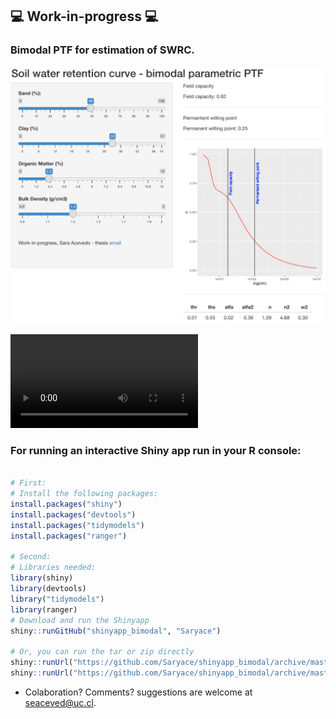 ## :computer: Work-in-progress :computer:

### Bimodal PTF for estimation of SWRC.

![](screenshot.png)

![](shiny.mov)

### For running an interactive Shiny app run in your R console:

```R

# First: 
# Install the following packages:
install.packages("shiny")
install.packages("devtools")
install.packages("tidymodels")
install.packages("ranger")

# Second: 
# Libraries needed:
library(shiny)
library(devtools)
library("tidymodels")
library(ranger)
# Download and run the Shinyapp
shiny::runGitHub("shinyapp_bimodal", "Saryace")

# Or, you can run the tar or zip directly
shiny::runUrl("https://github.com/Saryace/shinyapp_bimodal/archive/master.tar.gz")
shiny::runUrl("https://github.com/Saryace/shinyapp_bimodal/archive/master.zip")
```

* Colaboration? Comments? suggestions are welcome at seaceved@uc.cl.



